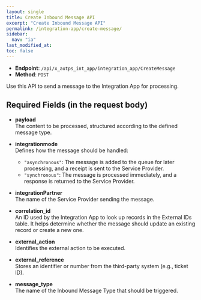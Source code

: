 ```yaml
---
layout: single
title: Create Inbound Message API
excerpt: "Create Inbound Message API"
permalink: /integration-app/create-message/
sidebar:
  nav: "ia"
last_modified_at: 
toc: false
---
```


- **Endpoint**: `/api/x_autps_int_app/integration_app/CreateMessage`  
- **Method**: `POST`

Use this API to send a message to the Integration App for processing.

## Required Fields (in the request body)

- **payload**  
  The content to be processed, structured according to the defined message type.

- **integrationmode**  
  Defines how the message should be handled:
  - `"asynchronous"`: The message is added to the queue for later processing, and a receipt is sent to the Service Provider.
  - `"synchronous"`: The message is processed immediately, and a response is returned to the Service Provider.

- **integrationPartner**  
  The name of the Service Provider sending the message.

- **correlation_id**  
  An ID used by the Integration App to look up records in the External IDs table. It helps determine whether the message should update an existing record or create a new one.

- **external_action**  
  Identifies the external action to be executed.

- **external_reference**  
  Stores an identifier or number from the third-party system (e.g., ticket ID).

- **message_type**  
  The name of the Inbound Message Type that should be triggered.